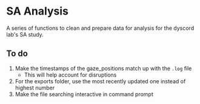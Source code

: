 # SA Analysis

A series of functions to clean and prepare data for analysis for
the dyscord lab's SA study.

## To do
1. Make the timestamps of the gaze_positions match up with the
  `.log` file
   - This will help account for disruptions
2. For the exports folder, use the most recently updated one instead
  of highest number
3. Make the file searching interactive in command prompt
